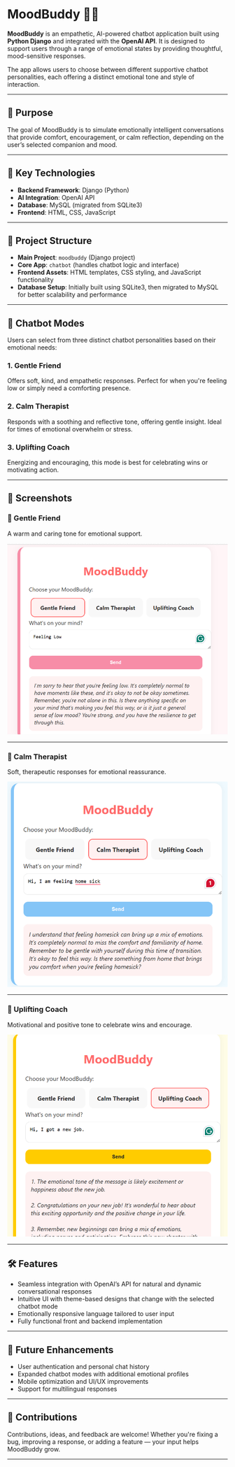 # MoodBuddy 🧠💬

**MoodBuddy** is an empathetic, AI-powered chatbot application built using **Python Django** and integrated with the **OpenAI API**. It is designed to support users through a range of emotional states by providing thoughtful, mood-sensitive responses.

The app allows users to choose between different supportive chatbot personalities, each offering a distinct emotional tone and style of interaction.

---

## 🎯 Purpose

The goal of MoodBuddy is to simulate emotionally intelligent conversations that provide comfort, encouragement, or calm reflection, depending on the user’s selected companion and mood.

---

## 🧠 Key Technologies

* **Backend Framework**: Django (Python)
* **AI Integration**: OpenAI API
* **Database**: MySQL (migrated from SQLite3)
* **Frontend**: HTML, CSS, JavaScript

---

## 🧩 Project Structure

* **Main Project**: `moodbuddy` (Django project)
* **Core App**: `chatbot` (handles chatbot logic and interface)
* **Frontend Assets**: HTML templates, CSS styling, and JavaScript functionality
* **Database Setup**: Initially built using SQLite3, then migrated to MySQL for better scalability and performance

---

## 💬 Chatbot Modes

Users can select from three distinct chatbot personalities based on their emotional needs:

### 1. Gentle Friend

Offers soft, kind, and empathetic responses. Perfect for when you're feeling low or simply need a comforting presence.

### 2. Calm Therapist

Responds with a soothing and reflective tone, offering gentle insight. Ideal for times of emotional overwhelm or stress.

### 3. Uplifting Coach

Energizing and encouraging, this mode is best for celebrating wins or motivating action.

---

## 📸 Screenshots

### 🩷 Gentle Friend

A warm and caring tone for emotional support.

![Gentle Friend Screenshot](https://github.com/rashmisjoshi/Mood-Buddy-Project-with-Open-AI-/blob/main/moodbuddy/1.%20Gentle%20Friend%20Screen.png)

---

### 💙 Calm Therapist

Soft, therapeutic responses for emotional reassurance.

![Calm Therapist Screenshot](https://github.com/rashmisjoshi/Mood-Buddy-Project-with-Open-AI-/blob/main/moodbuddy/2.%20Calm%20Therapist%20Screen.png)

---

### 💛 Uplifting Coach

Motivational and positive tone to celebrate wins and encourage.

![Uplifting Coach Screenshot (Part 1)](https://github.com/rashmisjoshi/Mood-Buddy-Project-with-Open-AI-/blob/main/moodbuddy/3.%20Uplifiting%20Coach%20Screen%201.png)


---

## 🛠 Features

* Seamless integration with OpenAI’s API for natural and dynamic conversational responses
* Intuitive UI with theme-based designs that change with the selected chatbot mode
* Emotionally responsive language tailored to user input
* Fully functional front and backend implementation

---

## 🚀 Future Enhancements

* User authentication and personal chat history
* Expanded chatbot modes with additional emotional profiles
* Mobile optimization and UI/UX improvements
* Support for multilingual responses

---

## 🙌 Contributions

Contributions, ideas, and feedback are welcome! Whether you're fixing a bug, improving a response, or adding a feature — your input helps MoodBuddy grow.

---
